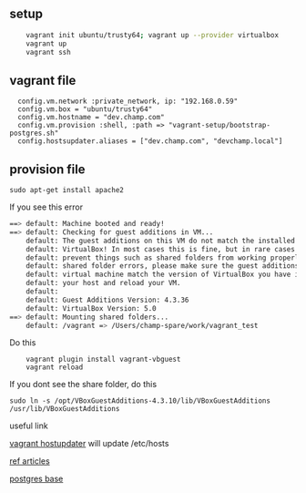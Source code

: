 setup
-----

``` bash
    vagrant init ubuntu/trusty64; vagrant up --provider virtualbox
    vagrant up
    vagrant ssh
```


vagrant file
------------
```
  config.vm.network :private_network, ip: "192.168.0.59"
  config.vm.box = "ubuntu/trusty64"
  config.vm.hostname = "dev.champ.com"
  config.vm.provision :shell, :path => "vagrant-setup/bootstrap-postgres.sh"
  config.hostsupdater.aliases = ["dev.champ.com", "devchamp.local"]
```

provision file
--------------
```
sudo apt-get install apache2
```

If you see this error

``` bash
==> default: Machine booted and ready!
==> default: Checking for guest additions in VM...
    default: The guest additions on this VM do not match the installed version of
    default: VirtualBox! In most cases this is fine, but in rare cases it can
    default: prevent things such as shared folders from working properly. If you see
    default: shared folder errors, please make sure the guest additions within the
    default: virtual machine match the version of VirtualBox you have installed on
    default: your host and reload your VM.
    default: 
    default: Guest Additions Version: 4.3.36
    default: VirtualBox Version: 5.0
==> default: Mounting shared folders...
    default: /vagrant => /Users/champ-spare/work/vagrant_test
```

Do this

``` ssh
    vagrant plugin install vagrant-vbguest
    vagrant reload
```

If you dont see the share folder, do this

```
sudo ln -s /opt/VBoxGuestAdditions-4.3.10/lib/VBoxGuestAdditions /usr/lib/VBoxGuestAdditions
```

useful link

[vagrant hostupdater](https://github.com/cogitatio/vagrant-hostsupdater) will update /etc/hosts 

[ref articles](https://24ways.org/2014/what-is-vagrant-and-why-should-i-care/)

[postgres base](https://github.com/jackdb/pg-app-dev-vm)